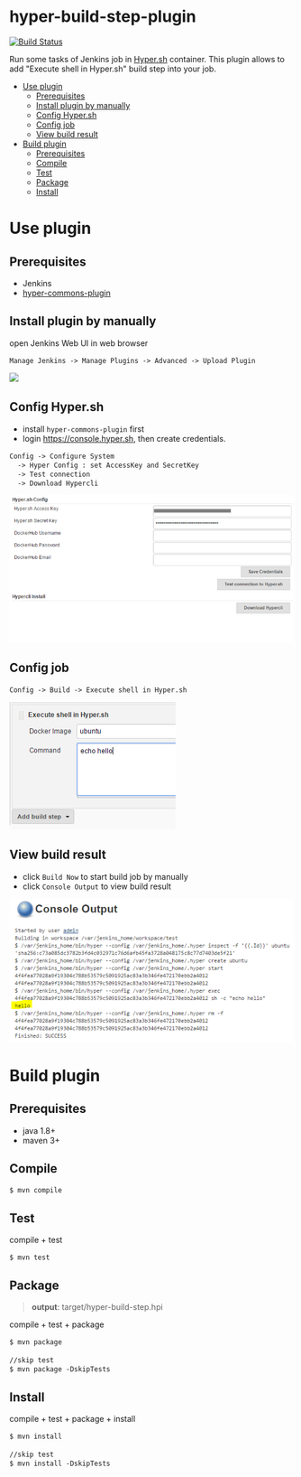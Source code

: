 hyper-build-step-plugin
=======================

[![Build Status](https://travis-ci.org/jenkinsci/hyper-build-step-plugin.svg?branch=master)](https://travis-ci.org/jenkinsci/hyper-build-step-plugin)

Run some tasks of Jenkins job in [Hyper.sh](https://hyper.sh) container.
This plugin allows to add "Execute shell in Hyper.sh" build step into your job.


<!-- TOC depthFrom:1 depthTo:6 withLinks:1 updateOnSave:1 orderedList:0 -->

- [Use plugin](#use-plugin)
	- [Prerequisites](#prerequisites)
	- [Install plugin by manually](#install-plugin-by-manually)
	- [Config Hyper.sh](#config-hyper)
	- [Config job](#config-job)
	- [View build result](#view-build-result)
- [Build plugin](#build-plugin)
	- [Prerequisites](#prerequisites)
	- [Compile](#compile)
	- [Test](#test)
	- [Package](#package)
	- [Install](#install)

<!-- /TOC -->

# Use plugin

## Prerequisites

- Jenkins
- [hyper-commons-plugin](https://github.com/jenkinsci/hyper-commons-plugin)

## Install plugin by manually

open Jenkins Web UI in web browser

```
Manage Jenkins -> Manage Plugins -> Advanced -> Upload Plugin
```

![](images/upload-plugin.PNG)


## Config Hyper.sh

- install `hyper-commons-plugin` first
- login https://console.hyper.sh, then create credentials.

```
Config -> Configure System
  -> Hyper Config : set AccessKey and SecretKey
  -> Test connection
  -> Download Hypercli
```

![](images/config-hyper-commons-plugin.PNG)


## Config job

```
Config -> Build -> Execute shell in Hyper.sh
```
![](images/config-job.PNG)

## View build result

- click `Build Now` to start build job by manually
- click `Console Output` to view build result

![](images/view-result.PNG)


# Build plugin

## Prerequisites

- java 1.8+
- maven 3+

## Compile
```
$ mvn compile
```

## Test

compile + test

```
$ mvn test
```

## Package

> **output**: target/hyper-build-step.hpi

compile + test + package

```
$ mvn package

//skip test
$ mvn package -DskipTests
```

## Install

compile + test + package + install

```
$ mvn install

//skip test
$ mvn install -DskipTests
```
